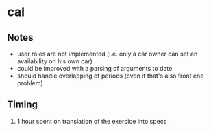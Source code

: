 # cal

## Notes
- user roles are not implemented (i.e. only a car owner can set an availability on his own car)
- could be improved with a parsing of arguments to date
- should handle overlapping of periods (even if that's also front end problem)

## Timing

1. 1 hour spent on translation of the exercice into specs